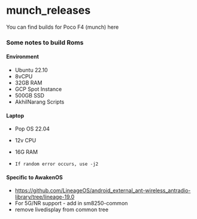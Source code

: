 # munch_releases

You can find builds for Poco F4 (munch) here

### Some notes to build Roms

#### Environment

- Ubuntu 22.10
- 8vCPU
- 32GB RAM
- GCP Spot Instance
- 500GB SSD
- AkhilNarang Scripts

#### Laptop 

- Pop OS 22.04
- 12v CPU 
- 16G RAM

- ```If random error occurs, use -j2```

#### Specific to AwakenOS


- https://github.com/LineageOS/android_external_ant-wireless_antradio-library/tree/lineage-19.0
- For 5G/NR support - add in sm8250-common
- remove livedisplay from common tree
